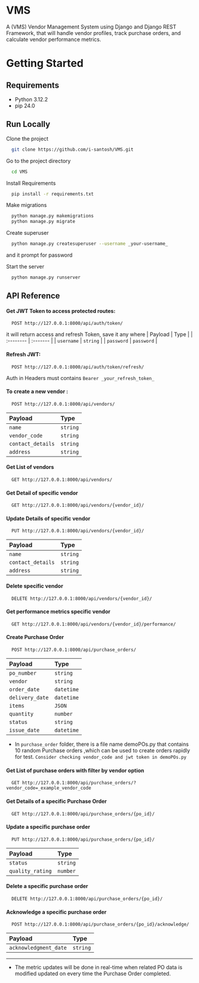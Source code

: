 # VMS

A (VMS) Vendor Management System using Django and Django REST Framework, that will handle vendor profiles, track purchase orders, and calculate vendor performance metrics.


# Getting Started

## Requirements

- Python 3.12.2
- pip 24.0


## Run Locally

Clone the project

```bash
  git clone https://github.com/i-santosh/VMS.git
```

Go to the project directory

```bash
  cd VMS
```

Install Requirements

```bash
  pip install -r requirements.txt
```

Make migrations

```bash
  python manage.py makemigrations
  python manage.py migrate
```

Create superuser

```bash
  python manage.py createsuperuser --username _your-username_
```
 and it prompt for password

Start the server

```bash
  python manage.py runserver
```


## API Reference
#### Get JWT Token to access protected routes:

```http
  POST http://127.0.0.1:8000/api/auth/token/
```
it will return access and refresh Token, save it any where
| Payload | Type     |
| :-------- | :------- |
| `username` | `string` |
| `password` | `password` |

#### Refresh JWT:

```http
  POST http://127.0.0.1:8000/api/auth/token/refresh/
```
Auth in Headers must contains `Bearer _your_refresh_token_`

#### To create a new vendor :

```http
  POST http://127.0.0.1:8000/api/vendors/
```

| Payload | Type     |
| :-------- | :------- |
| `name` | `string` |
| `vendor_code` | `string` |
| `contact_details` | `string` |
| `address` | `string` |

#### Get List of vendors

```http
  GET http://127.0.0.1:8000/api/vendors/
```

#### Get Detail of specific vendor

```http
  GET http://127.0.0.1:8000/api/vendors/{vendor_id}/
```
#### Update Details of specific vendor

```http
  PUT http://127.0.0.1:8000/api/vendors/{vendor_id}/
```
| Payload | Type     |
| :-------- | :------- |
| `name` | `string` |
| `contact_details` | `string` |
| `address` | `string` |

#### Delete specific vendor

```http
  DELETE http://127.0.0.1:8000/api/vendors/{vendor_id}/
```
#### Get performance metrics specific vendor

```http
  GET http://127.0.0.1:8000/api/vendors/{vendor_id}/performance/
```

#### Create Purchase Order 

```http
  POST http://127.0.0.1:8000/api/purchase_orders/
```
| Payload | Type     |
| :-------- | :------- |
| `po_number` | `string` |
| `vendor` | `string` |
| `order_date` | `datetime` |
| `delivery_date` | `datetime` |
| `items` | `JSON` |
| `quantity` | `number` |
| `status` | `string` |
| `issue_date` | `datetime` |

- In `purchase_order` folder, there is a file name demoPOs.py that contains 10 random Purchase orders ,which can be used to create orders rapidly for test. `Consider checking vendor_code and jwt token in demoPOs.py`

#### Get List of purchase orders with filter by vendor option

```http
  GET http://127.0.0.1:8000/api/purchase_orders/?vendor_code=_example_vendor_code
```

#### Get Details of a specific Purchase Order

```http
  GET http://127.0.0.1:8000/api/purchase_orders/{po_id}/
```
#### Update a specific purchase order

```http
  PUT http://127.0.0.1:8000/api/purchase_orders/{po_id}/
```

| Payload | Type     |
| :-------- | :------- |
| `status` | `string` |
| `quality_rating` | `number` |

#### Delete a specific purchase order

```http
  DELETE http://127.0.0.1:8000/api/purchase_orders/{po_id}/
```
#### Acknowledge a specific purchase order

```http
  POST http://127.0.0.1:8000/api/purchase_orders/{po_id}/acknowledge/
```

| Payload | Type     |
| :-------- | :------- |
| `acknowledgment_date` | `string` |

***
- The metric updates will be done in real-time when related PO data is modified updated on every time the Purchase Order completed.


